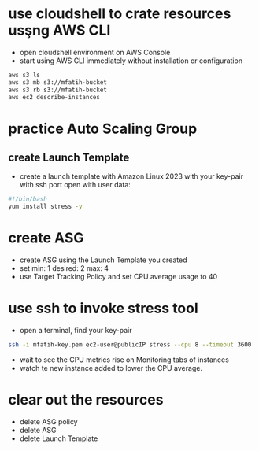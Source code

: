 
# use cloudshell to crate resources usşng AWS CLI 
- open cloudshell environment on AWS Console
- start using AWS CLI immediately without installation or configuration

```bash
aws s3 ls
aws s3 mb s3://mfatih-bucket
aws s3 rb s3://mfatih-bucket
aws ec2 describe-instances
```

# practice Auto Scaling Group

## create Launch Template
- create a launch template
with Amazon Linux 2023
with your key-pair
with ssh port open
with user data:
```bash
#!/bin/bash
yum install stress -y
```

# create ASG
- create ASG using the Launch Template you created
- set min: 1 desired: 2 max: 4
- use Target Tracking Policy and set CPU average usage to 40


# use ssh to invoke stress tool

- open a terminal, find your key-pair

```bash
ssh -i mfatih-key.pem ec2-user@publicIP stress --cpu 8 --timeout 3600
```
- wait to see the CPU metrics rise on Monitoring tabs of instances
- watch te new instance added to lower the CPU average.

# clear out the resources
- delete ASG policy
- delete ASG
- delete Launch Template